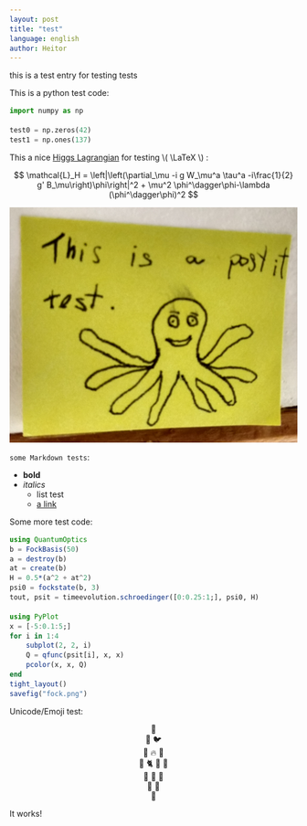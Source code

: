 ```yaml
---
layout: post
title: "test"
language: english
author: Heitor
---
```


this is a test entry for testing tests

This is a python test code:

```python
import numpy as np

test0 = np.zeros(42)
test1 = np.ones(137)
```

This a nice
[Higgs Lagrangian](https://en.wikipedia.org/wiki/Higgs_boson#Technical_aspects_and_mathematical_formulation)
for testing \\( \LaTeX \\) :

$$ \mathcal{L}_H = \left|\left(\partial_\mu -i g W_\mu^a \tau^a -i\frac{1}{2} g' B_\mu\right)\phi\right|^2 + \mu^2 \phi^\dagger\phi-\lambda (\phi^\dagger\phi)^2 $$

![img test](test.png)

`some Markdown tests`:

- **bold**
- *italics*
  -  list test
  -  [a link](http://pudim.com.br)

Some more test code:

```julia
using QuantumOptics
b = FockBasis(50)
a = destroy(b)
at = create(b)
H = 0.5*(a^2 + at^2)
psi0 = fockstate(b, 3)
tout, psit = timeevolution.schroedinger([0:0.25:1;], psi0, H)

using PyPlot
x = [-5:0.1:5;]
for i in 1:4
    subplot(2, 2, i)
    Q = qfunc(psit[i], x, x)
    pcolor(x, x, Q)
end
tight_layout()
savefig("fock.png")
```

Unicode/Emoji test:

<center>
🦕<br>
🦖  🐦<br>
🐉  🔥  🐙<br>
🦑  🐈  🐾  🐢<br>
🐞  🦋  🐌<br>
🧪  🧬<br>
🧬
</center>

It works!

